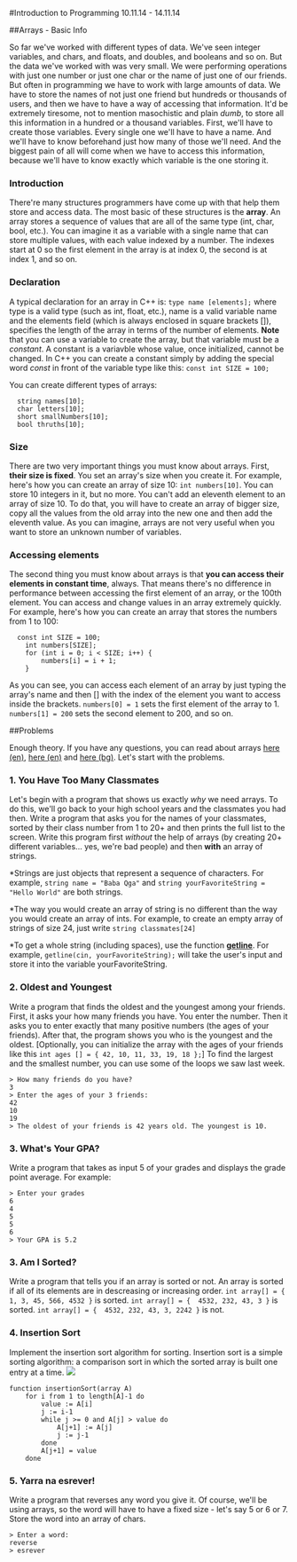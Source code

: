 #Introduction to Programming 10.11.14 - 14.11.14

##Arrays - Basic Info

So far we've worked with different types of data. We've seen integer variables, and chars, and floats, and doubles, and booleans and so on. But the data we've worked with was very small. We were performing operations with just one number or just one char or the name of just one of our friends. But often in programming we have to work with large amounts of data. We have to store the names of not just one friend but hundreds or thousands of users, and then we have to have a way of accessing that information. It'd be extremely tiresome, not to mention masochistic and plain *dumb*, to store all this information in a hundred or a thousand variables. First, we'll have to create those variables. Every single one we'll have to have a name. And we'll have to know beforehand just how many of those we'll need. And the biggest pain of all will come when we have to access this information, because we'll have to know exactly which variable is the one storing it.

### Introduction 
There're many structures programmers have come up with that help them store and access data. The most basic of these structures is the **array**. An array stores a sequence of values that are all of the same type (int, char, bool, etc.). You can imagine it as a variable with a single name that can store multiple values, with each value indexed by a number. The indexes start at 0 so the first element in the array is at index 0, the second is at index 1, and so on.

### Declaration 
A typical declaration for an array in C++ is: `type name [elements];` where type is a valid type (such as int, float, etc.), name is a valid variable name and the elements field (which is always enclosed in square brackets []), specifies the length of the array in terms of the number of elements. **Note** that you can use a variable to create the array, but that variable must be a *constant*. A constant is a variavble whose value, once initialized, cannot be changed. In C++ you can create a constant simply by adding the special word *const* in front of the variable type like this: `const int SIZE = 100;`

You can create different types of arrays:
```
  string names[10];
  char letters[10];
  short smallNumbers[10];
  bool thruths[10];
```

### Size
There are two very important things you must know about arrays. First, **their size is fixed**. You set an array's size when you create it. For example, here's how you can create an array of size 10:  `int numbers[10]`. You can store 10 integers in it, but no more. You can't add an eleventh element to an array of size 10. To do that, you will have to create an array of bigger size, copy all the values from the old array into the new one and then add the eleventh value. As you can imagine, arrays are not very useful when you want to store an unknown number of variables.

### Accessing elements 
The second thing you must know about arrays is that **you can access their elements in constant time**, always. That means there's no difference in performance between accessing the first element of an array, or the 100th element. You can access and change values in an array extremely quickly. For example, here's how you can create an array that stores the numbers from 1 to 100:
```
  const int SIZE = 100;
	int numbers[SIZE];
	for (int i = 0; i < SIZE; i++) {
		numbers[i] = i + 1;
	}
```

As you can see, you can access each element of an array by just typing the array's name and then [] with the index of the element you want to access inside the brackets. `numbers[0] = 1` sets the first element of the array to 1. `numbers[1] = 200` sets the second element to 200, and so on.

##Problems

Enough theory. If you have any questions, you can read about arrays [here (en)](http://www.tutorialspoint.com/cplusplus/cpp_arrays.htm), [here (en)](http://www.cplusplus.com/doc/tutorial/arrays/) and [here (bg)](http://programming-bg.com/%D1%83%D1%80%D0%BE%D1%86%D0%B8/C++/%D0%BC%D0%B0%D1%81%D0%B8%D0%B2%D0%B8). Let's start with the problems.

### 1. You Have Too Many Classmates

Let's begin with a program that shows us exactly *why* we need arrays. To do this, we'll go back to your high school years and the classmates you had then. Write a program that asks you for the names of your classmates, sorted by their class number from 1 to 20+ and then prints the full list to the screen. Write this program first *without* the help of arrays (by creating 20+ different variables... yes, we're bad people) and then **with** an array of strings. 

*Strings are just objects that represent a sequence of characters. For example, `string name = "Baba Qga"` and `string yourFavoriteString = "Hello World"` are both strings.

*The way you would create an array of string is no different than the way you would create an array of ints. For example, to create an empty array of strings of size 24, just write `string classmates[24]`

*To get a whole string (including spaces), use the function [__getline__](http://www.cplusplus.com/reference/string/string/getline/). For example, `getline(cin, yourFavoriteString);` will take the user's input and store it into the variable yourFavoriteString.

### 2. Oldest and Youngest

Write a program that finds the oldest and the youngest among your friends. First, it asks your how many friends you have. You enter the number. Then it asks you to enter exactly that many positive numbers (the ages of your friends). After that, the program shows you who is the youngest and the oldest. [Optionally, you can initialize the array with the ages of your friends like this  `int ages [] = { 42, 10, 11, 33, 19, 18 };`] To find the largest and the smallest number, you can use some of the loops we saw last week.
```
> How many friends do you have?
3
> Enter the ages of your 3 friends:
42
10
19
> The oldest of your friends is 42 years old. The youngest is 10.
```

### 3. What's Your GPA?

Write a program that takes as input 5 of your grades and displays the grade point average. For example:
```
> Enter your grades
6
4
5
5
6
> Your GPA is 5.2
```

### 3. Am I Sorted?

Write a program that tells you if an array is sorted or not. An array is sorted if all of its elements are in descreasing or increasing order. `int array[] = { 1, 3, 45, 566, 4532 }` is sorted. `int array[] = {  4532, 232, 43, 3 }` is sorted. `int array[] = {  4532, 232, 43, 3, 2242 }` is not.

### 4. Insertion Sort

Implement the insertion sort algorithm for sorting. Insertion sort is a simple sorting algorithm: a comparison sort in which the sorted array is built one entry at a time. ![](http://upload.wikimedia.org/wikipedia/commons/0/0f/Insertion-sort-example-300px.gif)

```
function insertionSort(array A)
    for i from 1 to length[A]-1 do
        value := A[i] 
        j := i-1
        while j >= 0 and A[j] > value do
            A[j+1] := A[j]
            j := j-1
        done
        A[j+1] = value
    done
```

### 5. Yarra na esrever!

Write a program that reverses any word you give it. Of course, we'll be using arrays, so the word will have to have a fixed size - let's say 5 or 6 or 7. Store the word into an array of chars.
```
> Enter a word:
reverse
> esrever
```